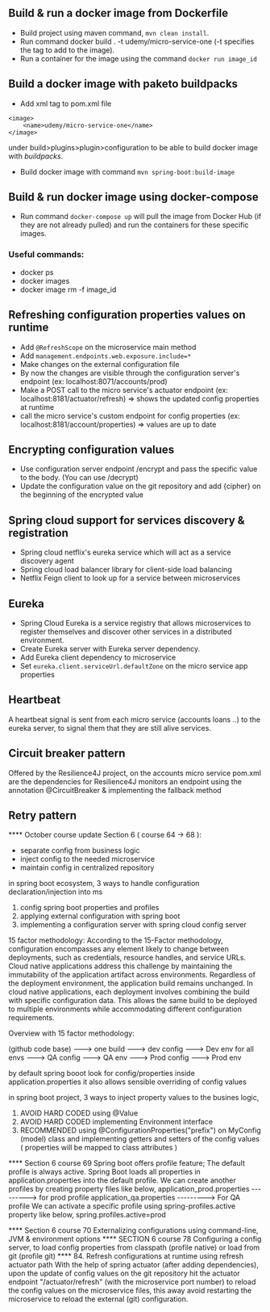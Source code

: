 ## Build & run a docker image from Dockerfile
* Build project using maven command, `mvn clean install`.
* Run command docker build . -t udemy/micro-service-one (-t specifies the tag to add to the image).
* Run a container for the image using the command `docker run image_id`

## Build a docker image with paketo buildpacks
* Add xml tag to pom.xml file
<!-- build Dockerfile/image with command: mvn spring-boot:build-image -->
    <image>
        <name>udemy/micro-service-one</name>
    </image>
under build>plugins>plugin>configuration to be able to build docker image with *buildpacks*.
* Build docker image with command `mvn spring-boot:build-image` 

## Build & run docker image using docker-compose
* Run command `docker-compose up` will pull the image from Docker Hub (if they are not already pulled) and run the containers for these specific images.

### Useful commands:
* docker ps
* docker images
* docker image rm -f image_id

## Refreshing configuration properties values on runtime
* Add `@RefreshScope` on the microservice main method
* Add `management.endpoints.web.exposure.include=*` 
* Make changes on the external configuration file
* By now the changes are visible through the configuration server's endpoint (ex: localhost:8071/accounts/prod)
* Make a POST call to the micro service's actuator endpoint (ex: localhost:8181/actuator/refresh) => shows the updated config properties at runtime
* call the micro service's custom endpoint for config properties (ex: localhost:8181/account/properties) => values are up to date

## Encrypting configuration values
* Use configuration server endpoint /encrypt and pass the specific value to the body. (You can use /decrypt)
* Update the configuration value on the git repository and add {cipher} on the beginning of the encrypted value

## Spring cloud support for services discovery & registration
* Spring cloud netflix's eureka service which will act as a service discovery agent
* Spring cloud load balancer library for client-side load balancing
* Netflix Feign client to look up for a service between microservices

## Eureka
* Spring Cloud Eureka is a service registry that allows microservices to register themselves and discover other services in a distributed environment.
* Create Eureka server with Eureka server dependency.
* Add Eureka client dependency to microservice
* Set `eureka.client.serviceUrl.defaultZone` on the micro service app properties

## Heartbeat
A heartbeat signal is sent from each micro service (accounts loans ..) to the eureka server, to signal them that they are still alive services.

## Circuit breaker pattern
Offered by the Resilience4J project, on the accounts micro service pom.xml are the dependencies for Resilience4J
monitors an endpoint using the annotation @CircuitBreaker & implementing the fallback method

## Retry pattern


**** October course update
Section 6 ( course 64 -> 68 ):
- separate config from business logic
- inject config to the needed microservice
- maintain config in centralized repository

in spring boot ecosystem, 3 ways to handle configuration declaration/injection into ms
1) config spring boot properties and profiles
2) applying external configuration with spring boot
3) implementing a configuration server with spring cloud config server

15 factor methodology:
According to the 15-Factor methodology, configuration encompasses any element likely to change between deployments, such as credentials,
resource handles, and service URLs. Cloud native applications address this challenge by maintaining the immutability of the application
artifact across environments. Regardless of the deployment environment, the application build remains unchanged. In cloud native
applications, each deployment involves combining the build with specific configuration data. This allows the same build to be deployed to
multiple environments while accommodating different configuration requirements.

Overview with 15 factor methodology:

(github code base) ---> one build      ---> dev config  ---> Dev env
                        for all envs   ---> QA config   ---> QA env
                                       ---> Prod config ---> Prod env

by default spring booot look for config/properties inside application.properties
it also allows sensible overriding of config values

in spring boot project, 3 ways to inject property values to the busines logic,
1) AVOID HARD CODED using @Value
2) AVOID HARD CODED implementing Environment interface
3) RECOMMENDED using @ConfigurationProperties("prefix") on MyConfig (model) class and implementing getters and setters of the config values
 ( properties will be mapped to class attributes )

 **** Section 6 course 69
 Spring boot offers profile feature;
 The default profile is always active. Spring Boot loads all
 properties in application.properties into the default profile.
 We can create another profiles by creating property files like
 below,
 application_prod.properties ---------> for prod profile
 application_qa.properties ---------> For QA profile
 We can activate a specific profile using spring-profiles.active
 property like below,
 spring.profiles.active=prod

 **** Section 6 course 70
 Externalizing configurations using command-line, JVM & environment options
 **** SECTION 6 course 78
 Configuring a config server, to load config properties from classpath (profile native) or load from git (profile git)
 **** 84. Refresh configurations at runtime using refresh actuator path
 With the help of spring actuator (after adding dependencies), upon the update of config values on the git repository
 hit the actuator endpoint "/actuator/refresh" (with the microservice port number) to reload the config values on the microservice files,
 this away avoid restarting the microservice to reload the external (git) configuration.





